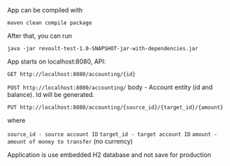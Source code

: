App can be compiled with

`maven clean compile package`

After that, you can run

`java -jar revoult-test-1.0-SNAPSHOT-jar-with-dependencies.jar`

App starts on localhost:8080, API:


`GET http://localhost:8080/accounting/{id}`

`POST http://localhost:8080/accounting/`
body - Account entity (id and balance). Id will be generated.

`PUT http://localhost:8080/accounting/{source_id}/{target_id}/{amount}`

where

`source_id - source account ID`
`target_id - target account ID`
`amount - amount of money to transfer` (no currency)

Application is use embedded H2 database and not save for production